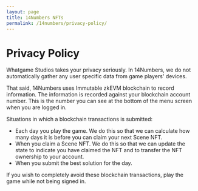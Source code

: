 ```yaml
---
layout: page
title: 14Numbers NFTs
permalink: /14numbers/privacy-policy/
---
```


# Privacy Policy

Whatgame Studios takes your privacy seriously. In 14Numbers, we do not automatically gather any user specific data from game players' devices. 

That said, 14Numbers uses Immutable zkEVM blockchain to record information. The information is recorded against your blockchain account number. This is the number you can see at the bottom of the menu screen when you are logged in. 

Situations in which a blockchain transactions is submitted:

* Each day you play the game. We do this so that we can calculate how many days it is before you can claim your next Scene NFT.
* When you claim a Scene NFT. We do this so that we can update the state to indicate you have claimed the NFT and to transfer the NFT ownership to your account.
* When you submit the best solution for the day.

If you wish to completely avoid these blockchain transactions, play the game while not being signed in. 

